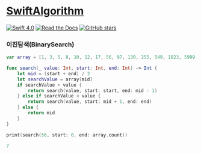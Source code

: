 # [SwiftAlgorithm](https://github.com/pikachu987/SwiftAlgorithm "SwiftAlgorithm")

[![Swift 4.0](https://img.shields.io/badge/Swift-4.0-orange.svg?style=flat)](https://developer.apple.com/swift/)
[![Read the Docs](https://img.shields.io/readthedocs/pip.svg)](https://github.com/pikachu987/SwiftAlgorithm)
[![GitHub stars](https://img.shields.io/github/stars/badges/shields.svg?style=social&label=Stars)](https://github.com/pikachu987/SwiftAlgorithm/stargazers)

### 이진탐색(BinarySearch)

```swift
var array = [1, 3, 5, 8, 10, 12, 17, 56, 97, 130, 255, 549, 1823, 5999, 6023]

func search(_ value: Int, start: Int, end: Int) -> Int {
    let mid = (start + end) / 2
    let searchValue = array[mid]
    if searchValue > value {
        return search(value, start: start, end: mid - 1)
    } else if searchValue < value {
        return search(value, start: mid + 1, end: end)
    } else {
        return mid
    }
}

print(search(56, start: 0, end: array.count))
```
```swift
7
```
